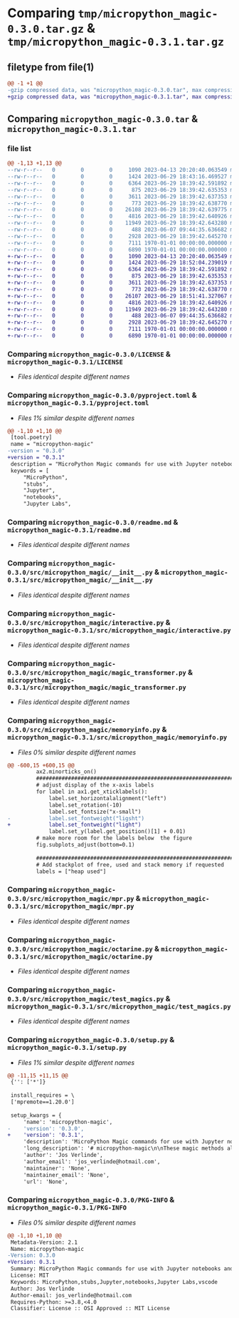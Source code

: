 # Comparing `tmp/micropython_magic-0.3.0.tar.gz` & `tmp/micropython_magic-0.3.1.tar.gz`

## filetype from file(1)

```diff
@@ -1 +1 @@
-gzip compressed data, was "micropython_magic-0.3.0.tar", max compression
+gzip compressed data, was "micropython_magic-0.3.1.tar", max compression
```

## Comparing `micropython_magic-0.3.0.tar` & `micropython_magic-0.3.1.tar`

### file list

```diff
@@ -1,13 +1,13 @@
--rw-r--r--   0        0        0     1090 2023-04-13 20:20:40.063549 micropython_magic-0.3.0/LICENSE
--rw-r--r--   0        0        0     1424 2023-06-29 18:43:16.469527 micropython_magic-0.3.0/pyproject.toml
--rw-r--r--   0        0        0     6364 2023-06-29 18:39:42.591892 micropython_magic-0.3.0/readme.md
--rw-r--r--   0        0        0      875 2023-06-29 18:39:42.635353 micropython_magic-0.3.0/src/micropython_magic/__init__.py
--rw-r--r--   0        0        0     3611 2023-06-29 18:39:42.637353 micropython_magic-0.3.0/src/micropython_magic/interactive.py
--rw-r--r--   0        0        0      773 2023-06-29 18:39:42.638770 micropython_magic-0.3.0/src/micropython_magic/magic_transformer.py
--rw-r--r--   0        0        0    26108 2023-06-29 18:39:42.639775 micropython_magic-0.3.0/src/micropython_magic/memoryinfo.py
--rw-r--r--   0        0        0     4816 2023-06-29 18:39:42.640926 micropython_magic-0.3.0/src/micropython_magic/mpr.py
--rw-r--r--   0        0        0    11949 2023-06-29 18:39:42.643280 micropython_magic-0.3.0/src/micropython_magic/octarine.py
--rw-r--r--   0        0        0      488 2023-06-07 09:44:35.636682 micropython_magic-0.3.0/src/micropython_magic/param_fixup.py
--rw-r--r--   0        0        0     2928 2023-06-29 18:39:42.645270 micropython_magic-0.3.0/src/micropython_magic/test_magics.py
--rw-r--r--   0        0        0     7111 1970-01-01 00:00:00.000000 micropython_magic-0.3.0/setup.py
--rw-r--r--   0        0        0     6890 1970-01-01 00:00:00.000000 micropython_magic-0.3.0/PKG-INFO
+-rw-r--r--   0        0        0     1090 2023-04-13 20:20:40.063549 micropython_magic-0.3.1/LICENSE
+-rw-r--r--   0        0        0     1424 2023-06-29 18:52:04.239019 micropython_magic-0.3.1/pyproject.toml
+-rw-r--r--   0        0        0     6364 2023-06-29 18:39:42.591892 micropython_magic-0.3.1/readme.md
+-rw-r--r--   0        0        0      875 2023-06-29 18:39:42.635353 micropython_magic-0.3.1/src/micropython_magic/__init__.py
+-rw-r--r--   0        0        0     3611 2023-06-29 18:39:42.637353 micropython_magic-0.3.1/src/micropython_magic/interactive.py
+-rw-r--r--   0        0        0      773 2023-06-29 18:39:42.638770 micropython_magic-0.3.1/src/micropython_magic/magic_transformer.py
+-rw-r--r--   0        0        0    26107 2023-06-29 18:51:41.327067 micropython_magic-0.3.1/src/micropython_magic/memoryinfo.py
+-rw-r--r--   0        0        0     4816 2023-06-29 18:39:42.640926 micropython_magic-0.3.1/src/micropython_magic/mpr.py
+-rw-r--r--   0        0        0    11949 2023-06-29 18:39:42.643280 micropython_magic-0.3.1/src/micropython_magic/octarine.py
+-rw-r--r--   0        0        0      488 2023-06-07 09:44:35.636682 micropython_magic-0.3.1/src/micropython_magic/param_fixup.py
+-rw-r--r--   0        0        0     2928 2023-06-29 18:39:42.645270 micropython_magic-0.3.1/src/micropython_magic/test_magics.py
+-rw-r--r--   0        0        0     7111 1970-01-01 00:00:00.000000 micropython_magic-0.3.1/setup.py
+-rw-r--r--   0        0        0     6890 1970-01-01 00:00:00.000000 micropython_magic-0.3.1/PKG-INFO
```

### Comparing `micropython_magic-0.3.0/LICENSE` & `micropython_magic-0.3.1/LICENSE`

 * *Files identical despite different names*

### Comparing `micropython_magic-0.3.0/pyproject.toml` & `micropython_magic-0.3.1/pyproject.toml`

 * *Files 1% similar despite different names*

```diff
@@ -1,10 +1,10 @@
 [tool.poetry]
 name = "micropython-magic"
-version = "0.3.0"
+version = "0.3.1"
 description = "MicroPython Magic commands for use with Jupyter notebooks and Jupyter Labs"
 keywords = [
     "MicroPython",
     "stubs",
     "Jupyter",
     "notebooks",
     "Jupyter Labs",
```

### Comparing `micropython_magic-0.3.0/readme.md` & `micropython_magic-0.3.1/readme.md`

 * *Files identical despite different names*

### Comparing `micropython_magic-0.3.0/src/micropython_magic/__init__.py` & `micropython_magic-0.3.1/src/micropython_magic/__init__.py`

 * *Files identical despite different names*

### Comparing `micropython_magic-0.3.0/src/micropython_magic/interactive.py` & `micropython_magic-0.3.1/src/micropython_magic/interactive.py`

 * *Files identical despite different names*

### Comparing `micropython_magic-0.3.0/src/micropython_magic/magic_transformer.py` & `micropython_magic-0.3.1/src/micropython_magic/magic_transformer.py`

 * *Files identical despite different names*

### Comparing `micropython_magic-0.3.0/src/micropython_magic/memoryinfo.py` & `micropython_magic-0.3.1/src/micropython_magic/memoryinfo.py`

 * *Files 0% similar despite different names*

```diff
@@ -600,15 +600,15 @@
         ax2.minorticks_on()
         ##################################################################################
         # adjust display of the x-axis labels
         for label in ax1.get_xticklabels():
             label.set_horizontalalignment("left")
             label.set_rotation(-10)
             label.set_fontsize("x-small")
-            label.set_fontweight("ligsht")
+            label.set_fontweight("light")
             label.set_y(label.get_position()[1] + 0.01)
         # make more room for the labels below  the figure
         fig.subplots_adjust(bottom=0.1)
 
         ##################################################################################
         # Add stackplot of free, used and stack memory if requested
         labels = ["heap used"]
```

### Comparing `micropython_magic-0.3.0/src/micropython_magic/mpr.py` & `micropython_magic-0.3.1/src/micropython_magic/mpr.py`

 * *Files identical despite different names*

### Comparing `micropython_magic-0.3.0/src/micropython_magic/octarine.py` & `micropython_magic-0.3.1/src/micropython_magic/octarine.py`

 * *Files identical despite different names*

### Comparing `micropython_magic-0.3.0/src/micropython_magic/test_magics.py` & `micropython_magic-0.3.1/src/micropython_magic/test_magics.py`

 * *Files identical despite different names*

### Comparing `micropython_magic-0.3.0/setup.py` & `micropython_magic-0.3.1/setup.py`

 * *Files 1% similar despite different names*

```diff
@@ -11,15 +11,15 @@
 {'': ['*']}
 
 install_requires = \
 ['mpremote==1.20.0']
 
 setup_kwargs = {
     'name': 'micropython-magic',
-    'version': '0.3.0',
+    'version': '0.3.1',
     'description': 'MicroPython Magic commands for use with Jupyter notebooks and Jupyter Labs',
     'long_description': '# micropython-magic\n\nThese magic methods allow MicroPython to be used from within any Jupyter Notebook or JupyterLab (formerly IPython Notebook)\nThe magics make use of the [mpremote tool](https://github.com/micropython/micropython/blob/master/tools/mpremote/README.md) to enable communication with the MCUs \n\n\nIt allows \n * Mixing of Host and MCU Code ( and languages if you wish)\n * Creating graphs of the data captured by MCU sensors \n * create re-uasable sequences ( download/compile firmware - flash firmware - uploade code - run expiriment - same outcome) \n * create and execute tests that require orchestration across multiple MCUs and hosts \n * Rapid Prototyping \n * Capturing the results and outputs in a consistent way\n * Mixing documentation with code  \n\n\n## Samples \n\n<table>\n\n<tr>\n<td>\nPlot cpu temperature  \n\n<img src="docs/cpu_plot.gif" width="300" />\n</td>\n<td>\nVisualize the memory map of the MCU\n\n<img src="docs/memory_map.gif" width="300" />\n</td>\n</tr>\n\n<tr>\n<td>\n</td>\n<td>\nMemory allocation of the MCU over time\n\n<img src="docs/memory_map_sequence.gif" width="300" />\n</td>\n</tr>\n</table>\n\nFor the source please refer to the samples folder\n## Installation\n- create and activate a venv `python3 -m venv .venv`\n - [ ] `pip install -U "micropython-magic"`\n\n- or install directly into your notbook environment/kernel using the \'%pip\' magic by running\n  - [ ] `%pip install -U "micropython-magic"`\n\nRecommended : install stubs for your MCU of choice\n- [ ] Install stubs for MicroPython syntax checking `pip install micropython-rp2-stubs` (or your port of choise)\n\n## Usage\n\n**1) Create a notebook**\n- install your desired notebook environment:\n  - [VScode and the **Juypyter extension**](https://code.visualstudio.com/docs/languages/python#_jupyter-notebooks) ,\n  - [Jupyter Notebook](https://jupyter.org/install#jupyter-notebook) \n  - [JupyterLab ](https://jupyter.org/install)\n\n- create a new notebook \n\n**2) Load the magic**\n```python\n%load_ext micropython_magic\n```\nThis can also be configured once to always load automatically ( see below)\n\n\n**3) add a cell with some code to run on the MCU**\n```python\n# %%micropython  \nfrom machine import Pin\nled = Pin(25, Pin.OUT)\nled.value(1)\n```\nThe `%%micropython` cell magic will instruct Jupyter to run the code on the connected MCU\n\n**4) enable code highlighting for MicroPython**\n```python\n%pip install micropython-esp32-stubs==1.20.0.*\n# installs the stubs for MicroPython syntax checking (one time install per environment) \n```\n\n```python\n# %%micropython  \nfrom machine import Pin\nled = Pin(25, Pin.OUT)\nled.value(1)\n```\nThis allows for syntax highlighting and code completion of MicroPython code.\nTested in VSCode with\n- [Python](https://marketplace.visualstudio.com/items?itemName=ms-python.python) extension\n- [Pylance](https://marketplace.visualstudio.com/items?itemName=ms-python.vscode-pylance) extension\n\n\n## Advanced \nList the connected devices \n```python\n%mpy --list\n```\n\n## Automatically load the magic on startup\n\nIn order to automatically load the magic on startup, you can add the following to your `ipython_config.py` file:\n\n- create a ipython profile \n  - `ipython profile create`\n  - add the following to the configuration file (`.../.ipython/profile_default/ipython_config.py`)\n\n    ```python\n    c = get_config()  #noqa\n\n    c.InteractiveShellApp.extensions = [\n        \'micropython_magic\'\n    ]\n    ```\n\n# initial \n\n - [x] run a code cell on a MCU \n - [ ] mpremote primitives\n   - [x] list connected boards and loop through them \n   - [x] switch the active MCU\n   - [x] avoid resetting MCU between cells ( use `resume`)\n   - [x] soft-reset a MCU\n   - [/] hard-reset a MCU\n       - only works on non-rp2040 devices \n       - report / fix hardware reset  issue on rp2040 `machine.reset()` ?\n   - all mpremote commands are possible using `!mpremote`\n   - [ ] mip install \n   - [ ] direct - copy file / files to / from \n   - [ ] mount folder \n   - [ ] ls and other file operations \n   - [ ] recursive delete wipe files from MCU - as a built-in magic ? / wait for / create PR for mpremote update ?\n   - [ ] cellmagic to copy cell content to specific files on the MCS \n       - [ ] %%micropython --writefile main.py\n       - [ ] %%micropython --readfile boot.py\n- [ ] Notebook essentials\n   - [x] load magics from `%pip install micropython-magic`\n   - [x] get the output from the MCU into a python variable `local = %eval remote`\n         - eval is not quite the same as mpremote\n         - retain type through json ?\n         - [?] can this be done with repr(insted) of json ?\n   - [x] plot data from a MCU\n            - [x] using bqplot ( > pyplot > vscode-Jupyter) \n            - [/] add documentation / sample\n-   \n   - [ ] copy/echo MCU global vars to local vars ( sync_from / sync_to)?\n   - [ ] get a data series onto the notebook and plot the outcome \n       - [x] loop one by one and update plot\n       - [ ] get larger series \n   - [ ] loop and update plot \n         https://ipywidgets.readthedocs.io/en/7.x/examples/Widget%20Asynchronous.html#Updating-a-widget-in-the-background\n   - [ ] long running via mqtt / async / folder mount ?\n - [ ] is there a way to avoid needing to set %%micropython on all cells ?\n       this could be done via an input_transformer - but keeping the state between cells may be quuite hard / confusing\n - [ ] %timeit / %%timeit for micropython code to avoid measuring the mpremote startup overhead \n\nSamples\n   - [x] Install\n   - [x] basic board control\n   - [x] blink\n   - [x] list connected boards and loop through them \n   - [~] read sensor and build series ( file / list / plot)\n   - [ ] flash a mcu with new firmware ( sample per port )\n   - [ ] mip install \n   - [ ] upload a repo / folder to a MCU\n\n## development\n## Testing \n\n- using Pytest\n- using testbook for testing notebooks\n  - located in the `./tests/` folder\n  - tests are paired with notebooks that contain the cells and magic commands to be tested\n  - tests have not been mocked - and therefore require a connected MCU to run ( rp2040 )\n\n- TODO: add tests for (remote) kernels \n  - [x] Local (on windows)\n  - [ ] on windows \n  - [ ] on linux\n  - [ ] jupyter notebook\n  - [ ] jupyter labs \n\n',
     'author': 'Jos Verlinde',
     'author_email': 'jos_verlinde@hotmail.com',
     'maintainer': 'None',
     'maintainer_email': 'None',
     'url': 'None',
```

### Comparing `micropython_magic-0.3.0/PKG-INFO` & `micropython_magic-0.3.1/PKG-INFO`

 * *Files 0% similar despite different names*

```diff
@@ -1,10 +1,10 @@
 Metadata-Version: 2.1
 Name: micropython-magic
-Version: 0.3.0
+Version: 0.3.1
 Summary: MicroPython Magic commands for use with Jupyter notebooks and Jupyter Labs
 License: MIT
 Keywords: MicroPython,stubs,Jupyter,notebooks,Jupyter Labs,vscode
 Author: Jos Verlinde
 Author-email: jos_verlinde@hotmail.com
 Requires-Python: >=3.8,<4.0
 Classifier: License :: OSI Approved :: MIT License
```

